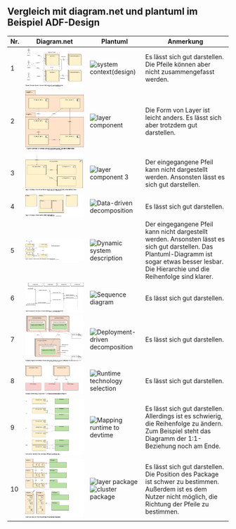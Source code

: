## Vergleich mit diagram.net und plantuml im Beispiel ADF-Design

|Nr.          | Diagram.net     | Plantuml        | Anmerkung    |
| ----------- | ----------- | ----------- | ------------ |
|1|![system-context.drawio](ADF-Design/drawio/system-context.drawio.svg)|![system context(design)](https://www.plantuml.com/plantuml/png/bP8nRyCW48LtViKfNfB1LOmxELQKLkhOfLcxO3Wxg3P4W2LRLVzxiMdig4chX8rxxplWSJlhc75jKuFjhSC6k5OEExSKQ6MbLgJ6qe7JO6HrS22aGUwaLeHahpsywHeXoO1PC0b4PLbIpcU51eLUAcbGqaaXGr-cAgyjzk4cUwwFk1XyeJ3k8QgbmWV1x0759m6_b1OUyfr_kAS5vFbfizqE3TXqpZNW-H8evejzaU1_wHmQnQQWaf7wNGquTdCQrsdwBqtFSaaWZdqP82fgnZysP-_VP7dUMlJKkuAcXzQooly7yOdVoT0JKzpEfCJ_tvtC8o4CukKw7YBAGFfPCoNZ27xSk977SRIAMnphrU2WVpd83fNmO_qD "system context(design)")|Es lässt sich gut darstellen. Die Pfeile können aber nicht zusammengefasst werden.|
|2|![functional-decomposition1.drawio](ADF-Design/drawio/functional-decomposition1.drawio.svg)|![layer component](https://www.plantuml.com/plantuml/png/bPAnJiCm54LtVyLJEp05AKx2G9seKYKcDaRAuDelQLJdkRATeKByEqw08gG4WkTpV8zaRtsGBlIT0IClw43Pxcm9AR0RWtM0OC6rpJ60RXsgq5fY_jJIMJhPVSFmoY2UWrIdnjcUzCuQwuJOVG5L1UkwhhbI8_XWAJo5Yq4Wwpffs1jZjJKw1go464kYiQV7iIbTWVHWqk4Al5FgSsqupsLPNaSWVO6Vcr5JwGpCfs3-Umd_AE5_bcHJbsSpS3u5vpDmCGKNGxPA8KcgE0EmFfZu51lJ4jvgwO-eD_T2z1whQa_GUzaWSARuVuKC4ZSO-J8Zkqui578MoL4ebWa5Oria7V_lEm00 "layer component")|Die Form von Layer ist leicht anders. Es lässt sich aber trotzdem gut darstellen.|
|3|![functional-decomposition2.drawio](ADF-Design/drawio/functional-decomposition2.drawio.svg)|![layer component 3](https://www.plantuml.com/plantuml/png/ZT7FQiCm30Rmkvz2jBT01sjkQs8AXRr0ZzqEYgsafefKRETGnjvzwLZ_qHRstGo_JpRMCcMCUUWP60yKmMc_Lo79K1gcDaDMYA7RPl0Xaij1nQHTa3r6xA_qbu4n3RfT5tKGlrBMM5Mh4x0MfctRpftxXUygUPqFJ20QUsJpRSpPmgGeBeUoA2PmEmaJyElVbSTiwhg-Ak3dlI_ncMuUwUQPTe-qEpw_H9ZDx5W5c3OyViI2Wz2BnxGbltYhgY6HjHy2GyAEO7ukkFyMp9B4Zwlw0G00 "layer component 3")|Der eingegangene Pfeil kann nicht dargestellt werden. Ansonsten lässt es sich gut darstellen. |
|4|![data.drawio](ADF-Design/drawio/data.drawio.svg)|![Data-driven decomposition](https://www.plantuml.com/plantuml/png/dPA_2i903CRtUufmRWK7gwCK1_45kdP9hwaStkNacWeYlhkjYdzAEsYcV91yloHaqmX6QRs3BGhEgsXFn52H2VuO6Yisi5BDmV8H8tg8P0HvxmWk2hhO1PPSpftc43qwTLNgNQEJ90-UUkT5acXOh_iqom0RG9ZLTPqQyp1oM983ZIBHbgtG0Wf-YVHJBFKa91r2oY_8U0yEcymla-c-vZhjNWxTgx_t_XIh9tVg4iiXbaQn1T-FkI6kkXUu0G00 "Data-driven decomposition")|Es lässt sich gut darstellen.|
|5|![dynamic1.drawio](ADF-Design/drawio/dynamic1.drawio.svg)|![Dynamic system description](https://www.plantuml.com/plantuml/png/bTAzQiCm4C3nNKznaA5J2lvQ6bi44le27TiEYdHsHAIJaSw3ANttYfG6QZmaMlNxdv3GFh6AF7a7nvcKjnhId1Wz64mwsf5j8F7ai6VW0D4EPmPZ8-hhHhfO6bLK7dJmOo0aXYy1UPsKlWmnJ6GEmONOjeS_82Li-huljRx2rq3ynhD3e12zSk9RYFUkwsuUYa_udwi4kbYWSWsL2rIjeMg1wZLKBr2pXXeXX2vWkvLvAi3cvF8Zx9mbV3OgdT7iNjfsIYZb1y6Kr81G2bq-6bI_GNrVKDrEQEuBQf57FnBaQ--HJFv3Fm00 "Dynamic system description")|Der eingegangene Pfeil kann nicht dargestellt werden. Ansonsten lässt es sich gut darstellen. Das Plantuml-Diagramm ist sogar etwas besser lesbar. Die Hierarchie und die Reihenfolge sind klarer.|
|6|![dynamic2.drawio](ADF-Design/drawio/dynamic2.drawio.svg)|![Sequence diagram](https://www.plantuml.com/plantuml/png/dP713e8m38RlUuhAdGDXNeXHNi0BFa73Abd2Djow62M-kzFRI4ZGNljzRTg_3OoUendXGhT8jYTG6WUFHkmcZuD1O79FO1z9YFbBl-1K7g5eUcScPyboLK2g1iwFxZCaS0KYR-TyNIHO8UDrT7TG57gl9zREYXpABRd5aajhlz4wb3zRzTAIVzrLhLepMPMUdIzPnqMR-1Jb6m00 "Sequence diagram")|Es lässt sich gut darstellen.|
|7|![deployment.drawio](ADF-Design/drawio/deployment.drawio.svg)|![Deployment-driven decomposition](https://www.plantuml.com/plantuml/png/dPHDRzim38Rl-XL4TYWGp4MRhSEs1a6RfZiCwtO8i5rsaINQLYDBXZxSf4F_-oWxJGCqTO7gO1iW-UfzAD4NFd0NOgrXWOsscnfDoAHJBHgGA6pTMA-2ieOTQIm210jEbLK0gHoABk1NoZJSyHhW7mDQnahSVgRrpPgm31kD570rrxl0d8jLwMmqyifgw-1TKU0d8RhuG_SaQwhW8hn9BV-29_niJqqhWs7J85WNAiiU6EkSZiRZ6vihKbnWgmIEnoEOJgy8FGPbIlX9IRCPS0_yqU8U9rMhNqkuR9fioOtCxRgllrwZYAa_S6rQvQn9dUrbCCaK9_ZvYMe7EafYMpkacPIU3WOkjsczZjgoxO4iqA-2RQ1tZ-vbblmmon_COUxidN-i7U0eXZYIq6i0jyy1VYWJrx14rmwPbuVDV-SjXz-AxZFNSCD5HGV-AaKrHD4RwUuM6dbyozqWaDu72kJ98TVg7g4R94C57axVmmJefi27KIenfzt-j5uk-TZbd_Nvarq-Exf3Os2ENbGELHwfH_SHDAUtKOA6j8o18MIqPeapryHndiRWM79VeJp_Efr6JqtzQwBd9TB8U-5KqyrryTP2HanPbgxvyxfjh3WScq2ciyCRCiOkw0ZeJ_KV "Deployment-driven decomposition")|Es lässt sich gut darstellen.|
|8|![technologies.drawio](ADF-Design/drawio/technologies.drawio.svg)|![Runtime technology selection](https://www.plantuml.com/plantuml/png/dPBTIWCn48NlynH3Uo4ir4iHkvHgYoBKejONc4sckw7PIKbcrKNxxgO_jXHQBvoB43ZVcSaSCeo2GPhQmMl3Oci28LsnTxvi8P8ZBTQpkd0q5n0FmPQLWB5X9yI5vIK6h06-5AHYRsXtNTUzPvb9woW9eKQt5-vGByhW6pQZD2n0TpwdAwqt-cfphaSWb-wVxQur7RLpbadQ9O4FKdcrKchpr4wMZL6mm4Wme_1E8SiwaESZNoyRiLp2D6630M04t5jkdn_X0OK-i3sF5qeTTaYcftRsCjdYR_kGjwW-9gUbvS_Jf3acnrHOP9XORiuOI2c4_BjdUg2XMxWKL7-TnQN1M97fgmAIDW1pIhp9yoQcTNuX-XDIGsAJ_j8F "Runtime technology selection")|Es lässt sich gut darstellen.|
|9|![runtimedevtime1.drawio](ADF-Design/drawio/runtimedevtime1.drawio.svg)|![Mapping runtime to devtime](https://www.plantuml.com/plantuml/png/dLJBQiCm4BphAvRqK32arC_Gva5e83UVUYmzg9BiYEXXPBabjFdtoacSGg8cRdKmkyoiPcS4djSM6zj80JckAgvAC8soN3Am6YXxRqiaM67Rtl1oPO5omuZbMg5wpLM53PO0dmZS8LfMMZ5b3trxbbhPPxiH39Gs4eiZy8J9kZIwKNIXXJPmKnH5HCWEt-w-hGvMfHlzptLl3-mUfuVhjWZTXeyXUfbEf_bcqUtv2fF9iPdD0DT0GlIZEmY2V9DhsWWM10D7tjTxfWmH2M7oDQH3Lpj1uLOO2wxO7SNrYj7nJbJr4OrwYvunb-u1s8SsQmyvHYJgDeoy6_xWyIyEr7bieSz2VCgAVApab1NxM6dlE194uiv1udUONC7JotYRWEoLGDOhWL5lR-bVdZf39EkCf7wZHpppuwChywFBysZE57M_acy0 "Mapping runtime to devtime")|Es lässt sich gut darstellen.  Allerdings ist es schwierig, die Reihenfolge zu ändern. Zum Beispiel steht das Diagramm der 1:1-Beziehung noch am Ende. |
|10|![runtimedevtime2.drawio](ADF-Design/drawio/runtimedevtime2.drawio.svg)|![layer package](https://www.plantuml.com/plantuml/png/ZPInQiCm48PtFSMH3frIQiasj75C8D2fGw5Zqa6HvCH4beIi3A7jkrUMd8B1SU99sD_zzw4xl6eTjUxKI93qB2mOoevqBz2Z59K3fy7M-uC3Nbl1NAqLQe-rCjJI1fXkZ5P2EVX6u9-TBzrRVL9yhQMsHR6-06K93rLLOSO2-AQL-tHdAK1fsr29VX6gjEI-_QmeWeUlsAhtO9JCWBOWaov2v8prtRfdirmk_vj0yWN3dhwC9LTWF0RZQHCSJV1D4p8MJgx0wHYSJfkGQ49kccHZuTaLE1-3yywatufEvICUWqn_xaTa_8XsB-APPj56qfsGCDkgA4kJEvBY5HiydOJlI8fNPCXq4kcI_6xDDuUQSw6--DmF6FaP3zuGP8QCmSWC6HCPEVyfksNrRQKtMSXQYITEsuFWYr0I0Nm581U0Z0E8-HwbNwQnhwz5SMhzBI260vHEGoH0sJIK1YYVXD1AAEv_8Ny0 "layer package")![cluster package](https://www.plantuml.com/plantuml/png/ZPCnJyCm48Lt_ufJ6PY2YDj4WgPLfKhCI8oKmRMTDkh5ZXndGC1_vn8792GdnTD9_jwxvxEzQxrmlgiH97QjrmuQ8I_YfDajwjA3j-2gqzc3gfoMlhA6jPVADCA96gIj6skqyV31WDQHf2TdEwFs5gqhYlqFiDt2JLcMNCe1VBB6l_Xtr62igmMoByPAYuhQBqWLaf3cOCOQqWM85igqjz6vb6F7VhrkDflVHf2-mT--99Ff1CnZC9-0bp5uUJqw3z7vrUYhM8FL19p5u6m2pcDmtaSVRxlF_XpA8VjOZsDlQEp71tqliX0TnL4ZB0vcs4MH_iCfJA7XyqwyTv8f92gXYo0MIRx6okWx9TgpLkl7ekXQicQqFL3BUMeLg6oUoWALpr8qXWIJpst_36CWezED08y3RAUDei_s3G00 "cluster package")|Es lässt sich gut darstellen. Die Position des Package ist schwer zu bestimmen. Außerdem ist es dem Nutzer nicht möglich, die Richtung der Pfeile zu bestimmen.|
